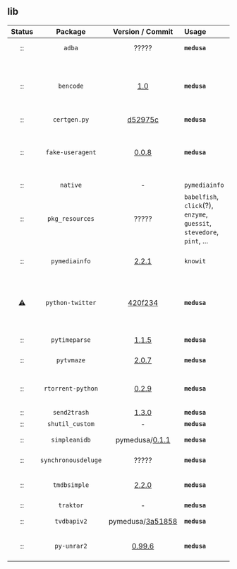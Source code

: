 ## lib
 Status  |  Package  |  Version / Commit  | Usage | Notes
:------: | :-------: | :----------------: | :---- | :----
:: | `adba` | ????? | **`medusa`** | **Modified**: [commit log](https://github.com/pymedusa/Medusa/commits/master/lib/adba)
:: | `bencode` | [1.0](https://pypi.org/project/bencode/1.0/) | **`medusa`** | **Modified**: Package structure, exception commented out
:: | `certgen.py` | [d52975c](https://github.com/pyca/pyopenssl/blob/d52975cef3a36e18552aeb23de7c06aa73d76454/examples/certgen.py) | **`medusa`** | **Not a package**
:: | `fake-useragent` | [0.0.8](https://pypi.org/project/fake-useragent/0.0.8/) | **`medusa`** | Module: `fake_useragent`<br>Note: `ua.json` should be moved elsewhere
:: | `native` | - | `pymediainfo` | **Not a package**
:: | `pkg_resources` | ????? | `babelfish`, `click`(?), `enzyme`, `guessit`, `stevedore`, `pint`, ... | **Not a package**<br>Part of `setuptools`
:: | `pymediainfo` | [2.2.1](https://pypi.org/project/pymediainfo/2.2.1/) | `knowit` | **Modified**: Version number fixed
:warning: | `python-twitter` | [420f234](https://github.com/bear/python-twitter/tree/420f23488970e01d179390b55d0f8bc036eb81b4) | **`medusa`** | Module (renamed): `pythontwitter`<br>Unnecessarily modified, needs update
:: | `pytimeparse` | [1.1.5](https://pypi.org/project/pytimeparse/1.1.5/) | **`medusa`** | **Modified**: [#1792](https://github.com/pymedusa/Medusa/pull/1792)
:: | `pytvmaze` | [2.0.7](https://pypi.org/project/pytvmaze/2.0.7/) | **`medusa`** | **Modified**: [#1706](https://github.com/pymedusa/Medusa/pull/1706)
:: | `rtorrent-python` | [0.2.9](https://pypi.org/project/rtorrent-python/0.2.9/) | **`medusa`** | Module: `rtorrent`<br>**Modified**: [commit log](https://github.com/pymedusa/Medusa/commits/master/lib/rtorrent)
:: | `send2trash` | [1.3.0](https://pypi.org/project/send2trash/1.3.0/) | **`medusa`** | **Modified**
:: | `shutil_custom` | - | **`medusa`** | **Custom**
:: | `simpleanidb` | pymedusa/[0.1.1](https://github.com/pymedusa/simpleanidb/tree/0.1.1) | **`medusa`** | **Modified**: [#3608](https://github.com/pymedusa/Medusa/pull/3608)
:: | `synchronousdeluge` | ????? | **`medusa`** | From CouchPotato?
:: | `tmdbsimple` | [2.2.0](https://pypi.org/project/tmdbsimple/2.2.0/) | **`medusa`** | **Modified**: [#4026](https://github.com/pymedusa/Medusa/pull/4026) -- [Upstream PR](https://github.com/celiao/tmdbsimple/pull/52)
:: | `traktor` | - | **`medusa`** | **Custom**
:: | `tvdbapiv2` | pymedusa/[3a51858](https://github.com/pymedusa/tvdbv2/tree/3a51858640cfcb960be635e91394cbce1d73e036) | **`medusa`** | **Modified**: [Upstream PR](https://github.com/pymedusa/tvdbv2/pull/2)
:: | `py-unrar2` | [0.99.6](https://pypi.org/project/py-unrar2/0.99.6/) | **`medusa`** | Module: `unrar2`<br>**Modified**: [#1881](https://github.com/pymedusa/Medusa/pull/1881)
